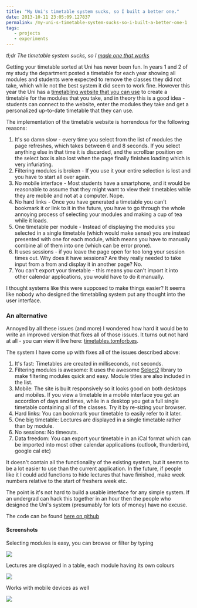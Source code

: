 ```yaml
---
title: "My Uni's timetable system sucks, so I built a better one."
date: 2013-10-11 23:05:09.127837
permalink: /my-uni-s-timetable-system-sucks-so-i-built-a-better-one-1
tags:
   - projects
   - experiments
---
```


*tl;dr The timetable system sucks, so I [made one that works](#an-alternative)*

Getting your timetable sorted at Uni has never been fun. In years 1 and 2 of my study the department posted a timetable for each year showing all modules and students were expected to remove the classes they did not take, which while not the best system it did seem to work fine. However this year the Uni has a [timetabling website that you can use](https://sws.hull.ac.uk/default.aspx) to create a timetable for the modules that you take, and in theory this is a good idea - students can connect to the website, enter the modules they take and get a personalized up-to-date timetable that they can use.

The implementation of the timetable website is horrendous for the following reasons:

   1. It's so damn slow - every time you select from the list of modules the page refreshes, which takes between 6 and 8 seconds. If you select anything else in that time it is discarded, and the scrollbar position on the select box is also lost when the page finally finishes loading which is very infuriating.
   2. Filtering modules is broken - If you use it your entire selection is lost and you have to start all over again.
   3. No mobile interface - Most students have a smartphone, and it would be reasonable to assume that they might want to view their timetables while they are mobile and not at a computer. Nope.
   4. No hard links - Once you have generated a timetable you can't bookmark it or link to it in the future, you have to go through the whole annoying process of selecting your modules and making a cup of tea while it loads.
   5. One timetable per module - Instead of displaying the modules you selected in a single timetable (which would make sense) you are instead presented with one for each module, which means you have to manually combine all of them into one (which can be error prone).
   6. It uses sessions - if you leave the page open for too long your session times out. Why does it have sessions? Are they really needed to take input from a from and display it in another page? No.
   7. You can't export your timetable - this means you can't import it into other calendar applications, you would have to do it manually.

I thought systems like this were supposed to make things easier? It seems like nobody who designed the timetabling system put any thought into the user interface.

### An alternative
Annoyed by all these issues (and more) I wondered how hard it would be to write an improved version that fixes all of those issues. It turns out not hard at all - you can view it live here: [timetables.tomforb.es](https://timetables.tomforb.es/).

The system I have come up with fixes all of the issues described above:

   1. It's fast: Timetables are created in milliseconds, not seconds.
   2. Filtering modules is awesome: It uses the awesome [Select2](https://ivaynberg.github.io/select2/) library to make filtering modules quick and easy. Module titles are also included in the list.
   3. Mobile: The site is built responsively so it looks good on both desktops and mobiles. If you view a timetable in a mobile interface you get an accordion of days and times, while in a desktop you get a full single timetable containing all of the classes. Try it by re-sizing your browser.
   4. Hard links: You can bookmark your timetable to easily refer to it later.
   5. One big timetable: Lectures are displayed in a single timetable rather than by module.
   6. No sessions: No timeouts.
   7. Data freedom: You can export your timetable in an iCal format which can be imported into most other calendar applications (outlook, thunderbird, google cal etc)

It doesn't contain all the functionality of the existing system, but it seems to be a lot easier to use than the current application. In the future, if people like it I could add functions to hide lectures that have finished, make week numbers relative to the start of freshers week etc.

The point is it's not hard to build a usable interface for any simple system. If an undergrad can hack this together in an hour then the people who designed the Uni's system (presumably for lots of money) have no excuse.

The code can be found [here on github](https://github.com/orf/uni_timetables)

#### Screenshots
Selecting modules is easy, you can browse or filter by typing

![](./select2_I52URROQ.png)

Lectures are displayed in a table, each module having its own colours

![](./new1_V2PBAXDX.png)

Works with mobile devices as well

![](./mobile1_DLSM4H7P.png)


    